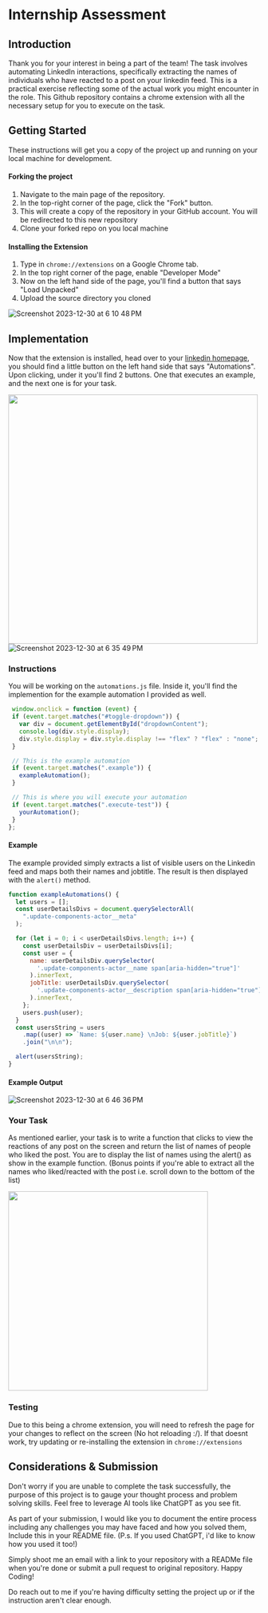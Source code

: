 # Internship Assessment

## Introduction
Thank you for your interest in being a part of the team!
The task involves automating LinkedIn interactions, specifically extracting the names of individuals who have reacted to a post on your linkedin feed. This is a practical exercise reflecting some of the actual work you might encounter in the role.
This Github repository contains a chrome extension with all the necessary setup for you to execute on the task.

## Getting Started
These instructions will get you a copy of the project up and running on your local machine for development.

#### Forking the project
  1. Navigate to the main page of the repository.
  2. In the top-right corner of the page, click the "Fork" button.
  3. This will create a copy of the repository in your GitHub account. You will be redirected to this new repository
  4. Clone your forked repo on you local machine
     
#### Installing the Extension
  1. Type in `chrome://extensions` on a Google Chrome tab.
  2. In the top right corner of the page, enable "Developer Mode"
  3. Now on the left hand side of the page, you'll find a button that says "Load Unpacked"
  4. Upload the source directory you cloned


![Screenshot 2023-12-30 at 6 10 48 PM](https://github.com/Rhetora-ai/Internship-assessment/assets/127103858/23dd03e3-2c37-44f1-b039-39238be1a334)



## Implementation
Now that the extension is installed, head over to your [linkedin homepage](https://linkedin.com), you should find a little button on the left hand side that says "Automations". 
Upon clicking, under it you'll find 2 buttons. One that executes an example, and the next one is for your task.

<img src="https://github.com/Rhetora-ai/Internship-assessment/assets/127103858/2e229411-13a2-43c5-babb-a2588296c448" height="500"> ![Screenshot 2023-12-30 at 6 35 49 PM](https://github.com/Rhetora-ai/Internship-assessment/assets/127103858/b0ffdeb4-c097-4883-a52d-7cf8e89eb1e5)

### Instructions

You will be working on the `automations.js` file. Inside it, you'll find the implemention for the example automation I provided as well.

 ```javascript
  window.onclick = function (event) {
  if (event.target.matches("#toggle-dropdown")) {
    var div = document.getElementById("dropdownContent");
    console.log(div.style.display);
    div.style.display = div.style.display !== "flex" ? "flex" : "none";
  }

  // This is the example automation
  if (event.target.matches(".example")) {
    exampleAutomation();
  }

  // This is where you will execute your automation
  if (event.target.matches(".execute-test")) {
    yourAutomation();
  }
};
```
#### Example
The example provided simply extracts a list of visible users on the Linkedin feed and maps both their names and jobtitle. The result is then displayed with the `alert()` method.

```javascript
function exampleAutomations() {
  let users = [];
  const userDetailsDivs = document.querySelectorAll(
    ".update-components-actor__meta"
  );

  for (let i = 0; i < userDetailsDivs.length; i++) {
    const userDetailsDiv = userDetailsDivs[i];
    const user = {
      name: userDetailsDiv.querySelector(
        '.update-components-actor__name span[aria-hidden="true"]'
      ).innerText,
      jobTitle: userDetailsDiv.querySelector(
        '.update-components-actor__description span[aria-hidden="true"]'
      ).innerText,
    };
    users.push(user);
  }
  const usersString = users
    .map((user) => `Name: ${user.name} \nJob: ${user.jobTitle}`)
    .join("\n\n");

  alert(usersString);
}
```

#### Example Output
![Screenshot 2023-12-30 at 6 46 36 PM](https://github.com/Rhetora-ai/Internship-assessment/assets/127103858/9b299160-f3c9-4cfa-b0e8-506403440bb8)

### Your Task
As mentioned earlier, your task is to write a function that clicks to view the reactions of any post on the screen and return the list of names of people who liked the post. 
You are to display the list of names using the alert() as show in the example function. (Bonus points if you're able to extract all the names who liked/reacted with the post i.e. scroll down to the bottom of the list)


<img src="https://github.com/Rhetora-ai/Internship-assessment/assets/127103858/eac83a96-dd07-470e-b786-e5414ff86f9e" height="400"> 

### Testing
Due to this being a chrome extension, you will need to refresh the page for your changes to reflect on the screen (No hot reloading :/). If that doesnt work, try updating or re-installing the extension in `chrome://extensions`


## Considerations & Submission

Don't worry if you are unable to complete the task successfully, the purpose of this project is to gauge your thought process and problem solving skills. Feel free to leverage AI tools like ChatGPT as you see fit.

As part of your submission, I would like you to document the entire process including any challenges you may have faced and how you solved them, Include this in your README file.
(P.s. If you used ChatGPT, i'd like to know how you used it too!)

Simply shoot me an email with a link to your repository with a READMe file when you're done or submit a pull request to original repository. Happy Coding! 

Do reach out to me if you're having difficulty setting the project up or if the instruction aren't clear enough.


